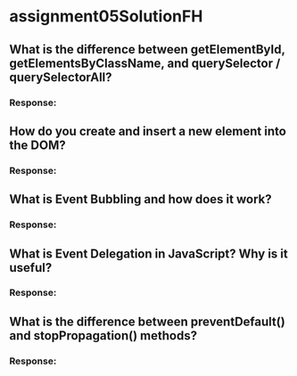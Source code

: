 # assignment05SolutionFH

## What is the difference between getElementById, getElementsByClassName, and querySelector / querySelectorAll?

### Response:

## How do you create and insert a new element into the DOM?

### Response:

## What is Event Bubbling and how does it work?

### Response:

## What is Event Delegation in JavaScript? Why is it useful?

### Response:

## What is the difference between preventDefault() and stopPropagation() methods?

### Response:
